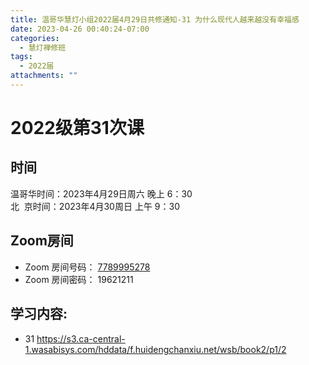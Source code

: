 ```yaml
---
title: 温哥华慧灯小组2022届4月29日共修通知-31 为什么现代人越来越没有幸福感
date: 2023-04-26 00:40:24-07:00
categories:
  - 慧灯禅修班
tags:
  - 2022届
attachments: ""
---
```

# 2022级第31次课

## 时间

温哥华时间：2023年4月29日周六 晚上 6：30\
北  京时间：2023年4月30周日 上午 9：30

## Zoom房间

* Zoom 房间号码： [7789995278](https://us02web.zoom.us/j/7789995278?pwd=VjZmbWJFY2k2K0E5RVB2cTNIQmhqUT09)
* Zoom 房间密码： 19621211

## 学习内容:

* 31 <https://s3.ca-central-1.wasabisys.com/hddata/f.huidengchanxiu.net/wsb/book2/p1/2>